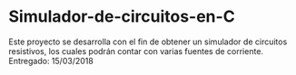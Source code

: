 # Simulador-de-circuitos-en-C
Este proyecto se desarrolla con el fin de obtener un simulador de circuitos resistivos, los cuales podrán contar con varias fuentes de corriente. Entregado: 15/03/2018

